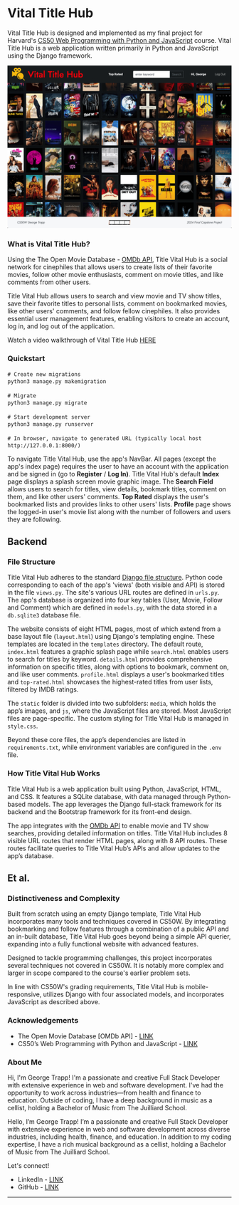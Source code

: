 # Vital Title Hub

Vital Title Hub is designed and implemented as my final project for Harvard's [CS50 Web Programming with Python and JavaScript](https://cs50.harvard.edu/web/2020/) course. Vital Title Hub is a web application written primarily in Python and JavaScript using the Django framework.

[![Image of Title Vital Hub](vital_title_hub.png)](https://www.youtube.com/@george-trapp)

### What is Vital Title Hub?

Using the The Open Movie Database - [OMDb API](https://www.omdbapi.com/), Title Vital Hub is a social network for cinephiles that allows users to create lists of their favorite movies, follow other movie enthusiasts, comment on movie titles, and like comments from other users.

Title Vital Hub allows users to search and view movie and TV show titles, save their favorite titles to personal lists, comment on bookmarked movies, like other users' comments, and follow fellow cinephiles. It also provides essential user management features, enabling visitors to create an account, log in, and log out of the application.

Watch a video walkthrough of Vital Title Hub [HERE](https://www.youtube.com/@george-trapp)

### Quickstart

```
# Create new migrations
python3 manage.py makemigration

# Migrate
python3 manage.py migrate

# Start development server 
python3 manage.py runserver

# In browser, navigate to generated URL (typically local host http://127.0.0.1:8000/)
```
To navigate Title Vital Hub, use the app's NavBar. All pages (except the app's index page) requires the user to have an account with the application and be signed in (go to **Register** / **Log In)**. Title Vital Hub's default **Index** page displays a splash screen movie graphic image. The **Search Field**  allows users to search for titles, view details, bookmark titles, comment on them, and like other users' comments. **Top Rated** displays the user's bookmarked lists and provides links to other users' lists.  **Profile** page shows the logged-in user's movie list along with the number of followers and users they are following.

## Backend

### File Structure

Title Vital Hub adheres to the standard [Django file structure](https://django-project-skeleton.readthedocs.io/en/latest/structure.html). Python code corresponding to each of the app's 'views' (both visible and API) is stored in the file `views.py`. The site's various URL routes are defined in `urls.py`.  The app's database is organized into four key tables (User, Movie, Follow and Comment) which are defined in `models.py`, with the data stored in a `db.sqlite3` database file.

The website consists of eight HTML pages, most of which extend from a base layout file (`layout.html`) using Django's templating engine. These templates are located in the `templates` directory. The default route, `index.html` features a graphic splash page while `search.html` enables users to search for titles by keyword. `details.html` provides comprehensive information on specific titles, along with options to bookmark, comment on, and like user comments. `profile.html` displays a user's bookmarked titles and `top-rated.html` showcases the highest-rated titles from user lists, filtered by IMDB ratings.

The `static` folder is divided into two subfolders: `media`, which holds the app’s images, and `js`, where the JavaScript files are stored. Most JavaScript files are page-specific. The custom styling for Title Vital Hub is managed in `style.css`.

Beyond these core files, the app’s dependencies are listed in `requirements.txt`, while environment variables are configured in the `.env` file.

### How Title Vital Hub Works

Title Vital Hub is a web application built using Python, JavaScript, HTML, and CSS. It features a SQLite database, with data managed through Python-based models. The app leverages the Django full-stack framework for its backend and the Bootstrap framework for its front-end design.

The app integrates with the [OMDb API](https://www.omdbapi.com/) to enable movie and TV show searches, providing detailed information on titles. Title Vital Hub includes 8 visible URL routes that render HTML pages, along with 8 API routes. These routes facilitate queries to Title Vital Hub’s APIs and allow updates to the app’s database.

## Et al.

### Distinctiveness and Complexity

Built from scratch using an empty Django template, Title Vital Hub incorporates many tools and techniques covered in CS50W. By integrating bookmarking and follow features through a combination of a public API and an in-built database, Title Vital Hub goes beyond being a simple API querier, expanding into a fully functional website with advanced features.

Designed to tackle programming challenges, this project incorporates several techniques not covered in CS50W. It is notably more complex and larger in scope compared to the course's earlier problem sets.

In line with CS50W's grading requirements, Title Vital Hub is mobile-responsive, utilizes Django with four associated models, and incorporates JavaScript as described above.

### Acknowledgements

- The Open Movie Database [OMDb API] - [LINK](https://www.omdbapi.com//)
- CS50’s Web Programming with Python and JavaScript - [LINK](https://cs50.harvard.edu/web/2020/)


### About Me

Hi, I'm George Trapp! I'm a passionate and creative Full Stack Developer with extensive experience in web and software development. I've had the opportunity to work across industries—from health and finance to education. Outside of coding, I have a deep background in music as a cellist, holding a Bachelor of Music from The Juilliard School. 

Hello, I’m George Trapp! I’m a passionate and creative Full Stack Developer with extensive experience in web and software development across diverse industries, including health, finance, and education. In addition to my coding expertise, I have a rich musical background as a cellist, holding a Bachelor of Music from The Juilliard School.

Let's connect!
 - LinkedIn - [LINK](https://www.linkedin.com/in/georgetrapp/)
 - GitHub - [LINK](https://github.com/gtrapp/)

<hr>
